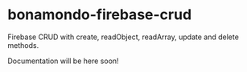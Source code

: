 # bonamondo-firebase-crud
<p>Firebase CRUD with create, readObject, readArray, update and delete methods.</p>

Documentation will be here soon!
